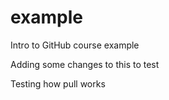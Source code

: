 # example
Intro to GitHub course example

Adding some changes to this to test

Testing how pull works
